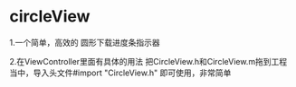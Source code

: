 # circleView
1.一个简单，高效的 圆形下载进度条指示器

2.在ViewController里面有具体的用法  把CircleView.h和CircleView.m拖到工程当中，导入头文件#import "CircleView.h"  即可使用，非常简单
